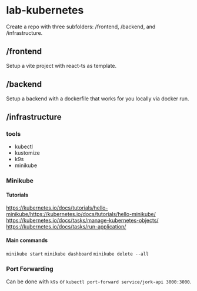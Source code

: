 # lab-kubernetes

Create a repo with three subfolders: /frontend, /backend, and /infrastructure.

## /frontend

Setup a vite project with react-ts as template.

## /backend

Setup a backend with a dockerfile that works for you locally via docker run.

## /infrastructure

### tools

- kubectl
- kustomize
- k9s
- minikube

### Minikube

#### Tutorials

https://kubernetes.io/docs/tutorials/hello-minikube/https://kubernetes.io/docs/tutorials/hello-minikube/
https://kubernetes.io/docs/tasks/manage-kubernetes-objects/
https://kubernetes.io/docs/tasks/run-application/

#### Main commands

`minikube start`
`minikube dashboard`
`minikube delete --all`

### Port Forwarding

Can be done with `k9s` or `kubectl port-forward service/jork-api 3000:3000`.
